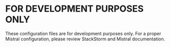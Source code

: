 # FOR DEVELOPMENT PURPOSES ONLY

These configuration files are for development purposes only.
For a proper Mistral configuration, please review StackStorm and Mistral documentation.
